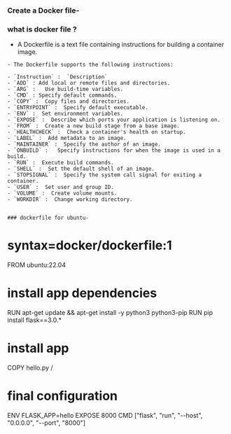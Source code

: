 ### Create a Docker file-

### what is docker file ?
- A Dockerfile is a text file containing instructions for building a container image.

```
- The Dockerfile supports the following instructions:

- `Instruction` :  `Description`
- `ADD` : Add local or remote files and directories.
- `ARG` :	Use build-time variables.
- `CMD` : Specify default commands.
- `COPY` :  Copy files and directories.
- `ENTRYPOINT` :  Specify default executable.
- `ENV` :  Set environment variables.
- `EXPOSE` :  Describe which ports your application is listening on.
- `FROM` :  Create a new build stage from a base image.
- `HEALTHCHECK` :  Check a container's health on startup.
- `LABEL` :  Add metadata to an image.
- `MAINTAINER` :  Specify the author of an image.
- `ONBUILD` :  	Specify instructions for when the image is used in a build.
- `RUN` :  Execute build commands.
- `SHELL` :  Set the default shell of an image.
- `STOPSIGNAL` :  Specify the system call signal for exiting a container.
- `USER` :  Set user and group ID.
- `VOLUME` :  Create volume mounts.
- `WORKDIR` :  Change working directory.


### dockerfile for ubuntu-
```
# syntax=docker/dockerfile:1
FROM ubuntu:22.04

# install app dependencies
RUN apt-get update && apt-get install -y python3 python3-pip
RUN pip install flask==3.0.*

# install app
COPY hello.py /

# final configuration
ENV FLASK_APP=hello
EXPOSE 8000
CMD ["flask", "run", "--host", "0.0.0.0", "--port", "8000"]
```
